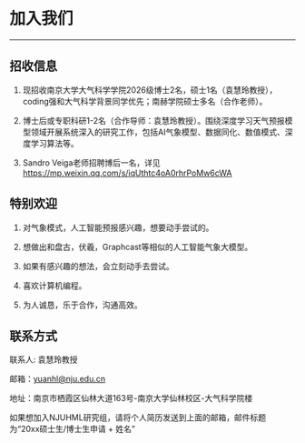 # 加入我们
---
## 招收信息
1. 现招收南京大学大气科学学院2026级博士2名，硕士1名（袁慧玲教授），coding强和大气科学背景同学优先；南赫学院硕士多名（合作老师）。

2. 博士后或专职科研1-2名（合作导师：袁慧玲教授）。围绕深度学习天气预报模型领域开展系统深入的研究工作，包括AI气象模型、数据同化、数值模式、深度学习算法等。
 
3. Sandro Veiga老师招聘博后一名，详见 https://mp.weixin.qq.com/s/iqUthtc4oA0rhrPoMw6cWA

## 特别欢迎
1. 对气象模式，人工智能预报感兴趣，想要动手尝试的。<p style="margin-bottom: 0.5em;"></p>
2. 想做出和盘古，伏羲，Graphcast等相似的人工智能气象大模型。<p style="margin-bottom: 0.5em;"></p>
3. 如果有感兴趣的想法，会立刻动手去尝试。<p style="margin-bottom: 0.5em;"></p>
4. 喜欢计算机编程。<p style="margin-bottom: 0.5em;"></p>
5. 为人诚恳，乐于合作，沟通高效。<p style="margin-bottom: 0.5em;"></p>


## 联系方式
联系人: 袁慧玲教授

<p style="margin-bottom: 0.5em;"></p>

邮箱：yuanhl@nju.edu.cn

<p style="margin-bottom: 0.5em;"></p>

地址：南京市栖霞区仙林大道163号-南京大学仙林校区-大气科学院楼

<p style="margin-bottom: 0.5em;"></p>

如果想加入NJUHML研究组，请将个人简历发送到上面的邮箱，邮件标题为“20xx硕士生/博士生申请 + 姓名”